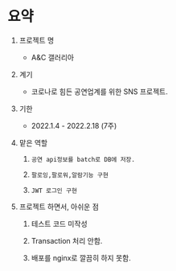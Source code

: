 # 요약

1. 프로젝트 명
   - A&C 갤러리아
2. 계기
   - 코로나로 힘든 공연업계를 위한 SNS 프로젝트.


3. 기한 

   - 2022.1.4 - 2022.2.18 (7주)

4. 맡은 역할

   1.     공연 api정보를 batch로 DB에 저장.


   2.     팔로잉,팔로워,알람기능 구현
   3.     JWT 로그인 구현

5. 프로젝트 하면서, 아쉬운 점

   1. 테스트 코드 미작성 

   2. Transaction 처리 안함.

   3.  배포를 nginx로 깔끔히 하지 못함.

      ​